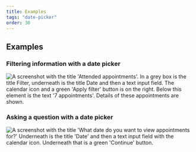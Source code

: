 ```yaml
---
title: Examples
tags: "date-picker"
order: 30
---
```

## Examples


### Filtering information with a date picker

<p><img src="{{ 'assets/images/date-picker-filter-example-2024.png' | rev | url }}" alt="A screenshot with the title 'Attended appointments'. In a grey box is the title Filter, underneath is the title Date and then a text input field. The calendar icon and a green 'Apply filter' button is on the right. Below this element is the text '7 appointments'. Details of these appointments are shown."></p>

### Asking a question with a date picker

<p><img src="{{ 'assets/images/date-picker-question-example-2024.png' | rev | url }}" alt="A screenshot with the title 'What date do you want to view appointments for?' Underneath is the title 'Date' and then a text input field with the calendar icon. Underneath that is a green 'Continue' button."></p>
